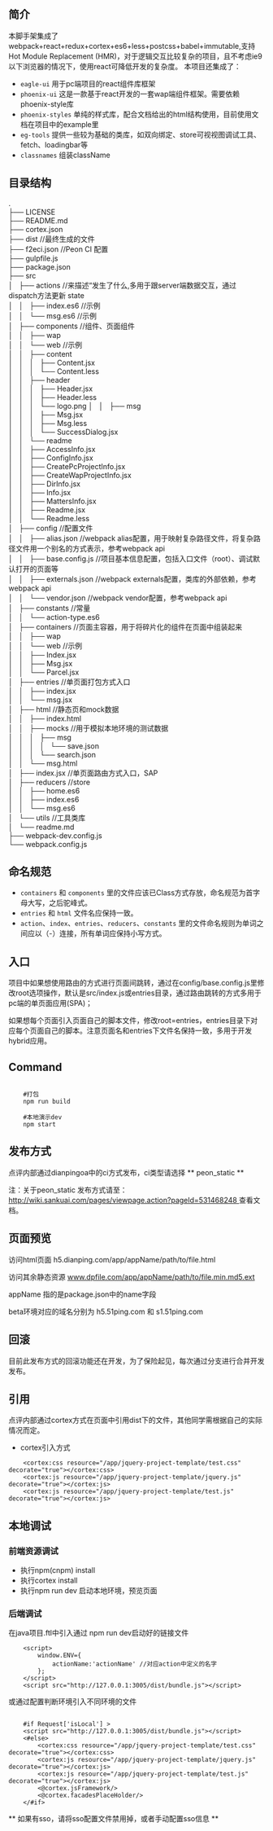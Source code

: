 ## 简介

本脚手架集成了webpack+react+redux+cortex+es6+less+postcss+babel+immutable,支持Hot Module Replacement (HMR)，对于逻辑交互比较复杂的项目，且不考虑ie9以下浏览器的情况下，使用react可降低开发的复杂度。
本项目还集成了：

* `eagle-ui` 用于pc端项目的react组件库框架
* `phoenix-ui` 这是一款基于react开发的一套wap端组件框架。需要依赖phoenix-style库
* `phoenix-styles` 单纯的样式库，配合文档给出的html结构使用，目前使用文档在项目中的example里
* `eg-tools` 提供一些较为基础的类库，如双向绑定、store可视视图调试工具、fetch、loadingbar等
* `classnames` 组装className


## 目录结构

.    
├── LICENSE    
├── README.md    
├── cortex.json    
├── dist    //最终生成的文件    
├── f2eci.json  //Peon CI 配置    
├── gulpfile.js    
├── package.json    
├── src    
│   ├── actions   //来描述“发生了什么,多用于跟server端数据交互，通过dispatch方法更新 state    
│   │   ├── index.es6   //示例    
│   │   └── msg.es6     //示例    
│   ├── components    //组件、页面组件    
│   │   ├── wap    
│   │   └── web   //示例    
│   │       ├── content    
│   │       │   ├── Content.jsx    
│   │       │   └── Content.less    
│   │       ├── header    
│   │       │   ├── Header.jsx    
│   │       │   ├── Header.less    
│   │       │   └── logo.png
│   │       ├── msg    
│   │       │   ├── Msg.jsx    
│   │       │   ├── Msg.less    
│   │       │   └── SuccessDialog.jsx    
│   │       └── readme    
│   │           ├── AccessInfo.jsx    
│   │           ├── ConfigInfo.jsx    
│   │           ├── CreatePcProjectInfo.jsx    
│   │           ├── CreateWapProjectInfo.jsx    
│   │           ├── DirInfo.jsx    
│   │           ├── Info.jsx    
│   │           ├── MattersInfo.jsx    
│   │           ├── Readme.jsx    
│   │           └── Readme.less    
│   ├── config    //配置文件    
│   │   ├── alias.json      //webpack alias配置，用于映射复杂路径文件，将复杂路径文件用一个别名的方式表示，参考webpack api    
│   │   ├── base.config.js    //项目基本信息配置，包括入口文件（root）、调试默认打开的页面等    
│   │   ├── externals.json    //webpack externals配置，类库的外部依赖，参考webpack api    
│   │   └── vendor.json     //webpack vendor配置，参考webpack api    
│   ├── constants   //常量    
│   │   └── action-type.es6    
│   ├── containers    //页面主容器，用于将碎片化的组件在页面中组装起来    
│   │   ├── wap    
│   │   └── web   //示例    
│   │       ├── Index.jsx    
│   │       ├── Msg.jsx    
│   │       └── Parcel.jsx    
│   ├── entries   //单页面打包方式入口    
│   │   ├── index.jsx    
│   │   └── msg.jsx    
│   ├── html    //静态页和mock数据    
│   │   ├── index.html    
│   │   ├── mocks //用于模拟本地环境的测试数据    
│   │   │   ├── msg    
│   │   │   │   └── save.json    
│   │   │   └── search.json    
│   │   └── msg.html    
│   ├── index.jsx   //单页面路由方式入口，SAP    
│   ├── reducers    //store    
│   │   ├── home.es6    
│   │   ├── index.es6    
│   │   └── msg.es6    
│   └── utils   //工具类库    
│       └── readme.md    
├── webpack-dev.config.js    
└── webpack.config.js    

## 命名规范

* `containers` 和 `components` 里的文件应该已Class方式存放，命名规范为首字母大写，之后驼峰式。
* `entries` 和 `html` 文件名应保持一致。
* `action`、`index`、`entries`、`reducers`、`constants` 里的文件命名规则为单词之间应以（-）连接，所有单词应保持小写方式。

## 入口

项目中如果想使用路由的方式进行页面间跳转，通过在config/base.config.js里修改root选项操作，默认是src/index.js或entries目录，通过路由跳转的方式多用于pc端的单页面应用(SPA)；			

如果想每个页面引入页面自己的脚本文件，修改root=entries，entries目录下对应每个页面自己的脚本。注意页面名和entries下文件名保持一致，多用于开发hybrid应用。

## Command

```

	#打包	
	npm run build	
	
	#本地演示dev
	npm start
```

## 发布方式

点评内部通过dianpingoa中的ci方式发布，ci类型请选择 ** peon_static **

注：关于peon_static 发布方式请至：[http://wiki.sankuai.com/pages/viewpage.action?pageId=531468248 ](http://wiki.sankuai.com/pages/viewpage.action?pageId=531468248)   查看文档。

## 页面预览

访问html页面 h5.dianping.com/app/appName/path/to/file.html		

访问其余静态资源 www.dpfile.com/app/appName/path/to/file.min.md5.ext		

appName 指的是package.json中的name字段 			

beta环境对应的域名分别为 h5.51ping.com 和 s1.51ping.com			

## 回滚

目前此发布方式的回滚功能还在开发，为了保险起见，每次通过分支进行合并开发发布。

## 引用

点评内部通过cortex方式在页面中引用dist下的文件，其他同学需根据自己的实际情况而定。

- cortex引入方式

```
	<cortex:css resource="/app/jquery-project-template/test.css" decorate="true"></cortex:css>
	<cortex:js resource="/app/jquery-project-template/jquery.js" decorate="true"></cortex:js>
	<cortex:js resource="/app/jquery-project-template/test.js" decorate="true"></cortex:js>
```

## 本地调试

### 前端资源调试

- 执行npm(cnpm) install
- 执行cortex install
- 执行npm run dev 启动本地环境，预览页面

### 后端调试

在java项目.ftl中引入通过 npm run dev启动好的链接文件

```
	<script>
		window.ENV={
			actionName:'actionName' //对应action中定义的名字
		};
	</script>
	<script src="http://127.0.0.1:3005/dist/bundle.js"></script>
```
或通过配置判断环境引入不同环境的文件

```

	#if Request['isLocal'] >
    <script src="http://127.0.0.1:3005/dist/bundle.js"></script>
    <#else>
        <cortex:css resource="/app/jquery-project-template/test.css" decorate="true"></cortex:css>
		<cortex:js resource="/app/jquery-project-template/jquery.js" decorate="true"></cortex:js>
		<cortex:js resource="/app/jquery-project-template/test.js" decorate="true"></cortex:js>
        <@cortex.jsFramework/>
        <@cortex.facadesPlaceHolder/>
    </#if>
```

** 如果有sso，请将sso配置文件禁用掉，或者手动配置sso信息 **


